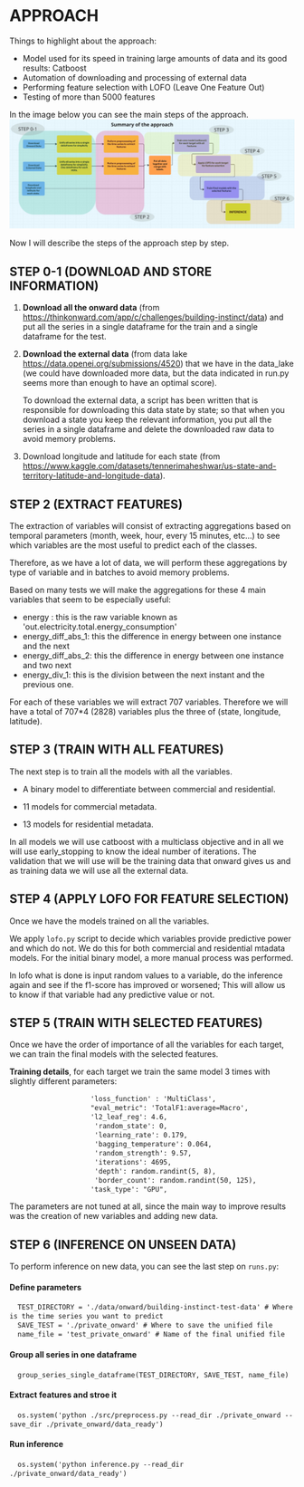 # APPROACH

Things to highlight about the approach:

* Model used for its speed in training large amounts of data and its good results: Catboost
* Automation of downloading and processing of external data
* Performing feature selection with LOFO (Leave One Feature Out)
* Testing of more than 5000 features

In the image below you can see the main steps of the approach.
![screenshot](approach_summary.jpeg)

Now I will describe the steps of the approach step by step.

## STEP 0-1 (DOWNLOAD AND STORE INFORMATION)

1. **Download all the onward data** (from https://thinkonward.com/app/c/challenges/building-instinct/data) and put all the series in a single dataframe for the train and a single dataframe for the test.

2. **Download the external data** (from data lake https://data.openei.org/submissions/4520) that we have in the data_lake (we could have downloaded more data, but the data indicated in run.py seems more than enough to have an optimal score).

    To download the external data, a script has been written that is responsible for downloading this data state by state; so that when you download a state you keep the relevant information, you put all the series in a single dataframe and delete the downloaded raw data to avoid memory problems.

3. Download longitude and latitude for each state (from https://www.kaggle.com/datasets/tennerimaheshwar/us-state-and-territory-latitude-and-longitude-data).

## STEP 2 (EXTRACT FEATURES)

The extraction of variables will consist of extracting aggregations based on temporal parameters (month, week, hour, every 15 minutes, etc...) to see which variables are the most useful to predict each of the classes.

Therefore, as we have a lot of data, we will perform these aggregations by type of variable and in batches to avoid memory problems.

Based on many tests we will make the aggregations for these 4 main variables that seem to be especially useful:

- energy : this is the raw variable known as 'out.electricity.total.energy_consumption'
- energy_diff_abs_1: this the difference in energy between one instance and the next
- energy_diff_abs_2: this the difference in energy between one instance and two next
- energy_div_1: this is the division between the next instant and the previous one.


For each of these variables we will extract 707 variables. Therefore we will have a total of 707*4 (2828) variables plus the three of (state, longitude, latitude).


## STEP 3 (TRAIN WITH ALL FEATURES)


The next step is to train all the models with all the variables.

* A binary model to differentiate between commercial and residential.

* 11 models for commercial metadata.

* 13 models for residential metadata.

In all models we will use catboost with a multiclass objective and in all we will use early_stopping to know the ideal number of iterations. The validation that we will use will be the training data that onward gives us and as training data we will use all the external data.

## STEP 4 (APPLY LOFO FOR FEATURE SELECTION)

Once we have the models trained on all the variables.

We apply `lofo.py` script to decide which variables provide predictive power and which do not. We do this for both commercial and residential mtadata models.
For the initial binary model, a more manual process was performed.

In lofo what is done is input random values to a variable, do the inference again and see if the f1-score has improved or worsened; This will allow us to know if that variable had any predictive value or not.

## STEP 5 (TRAIN WITH SELECTED FEATURES)

Once we have the order of importance of all the variables for each target, we can train the final models with the selected features.

**Training details**, for each target we train the same model 3 times with slightly different parameters:

                        'loss_function' : 'MultiClass',
                        "eval_metric": 'TotalF1:average=Macro',
                        'l2_leaf_reg': 4.6,
                         'random_state': 0,
                         'learning_rate': 0.179,
                         'bagging_temperature': 0.064,
                         'random_strength': 9.57,
                         'iterations': 4695,
                         'depth': random.randint(5, 8),
                         'border_count': random.randint(50, 125),
                        'task_type': "GPU",

The parameters are not tuned at all, since the main way to improve results was the creation of new variables and adding new data.

## STEP 6 (INFERENCE ON UNSEEN DATA)

To perform inference on new data, you can see the last step on `runs.py`:

#### Define parameters
      TEST_DIRECTORY = './data/onward/building-instinct-test-data' # Where is the time series you want to predict
      SAVE_TEST = './private_onward' # Where to save the unified file
      name_file = 'test_private_onward' # Name of the final unified file

#### Group all series in one dataframe
      group_series_single_dataframe(TEST_DIRECTORY, SAVE_TEST, name_file)
#### Extract features and stroe it
      os.system('python ./src/preprocess.py --read_dir ./private_onward --save_dir ./private_onward/data_ready')

#### Run inference
      os.system('python inference.py --read_dir ./private_onward/data_ready')

